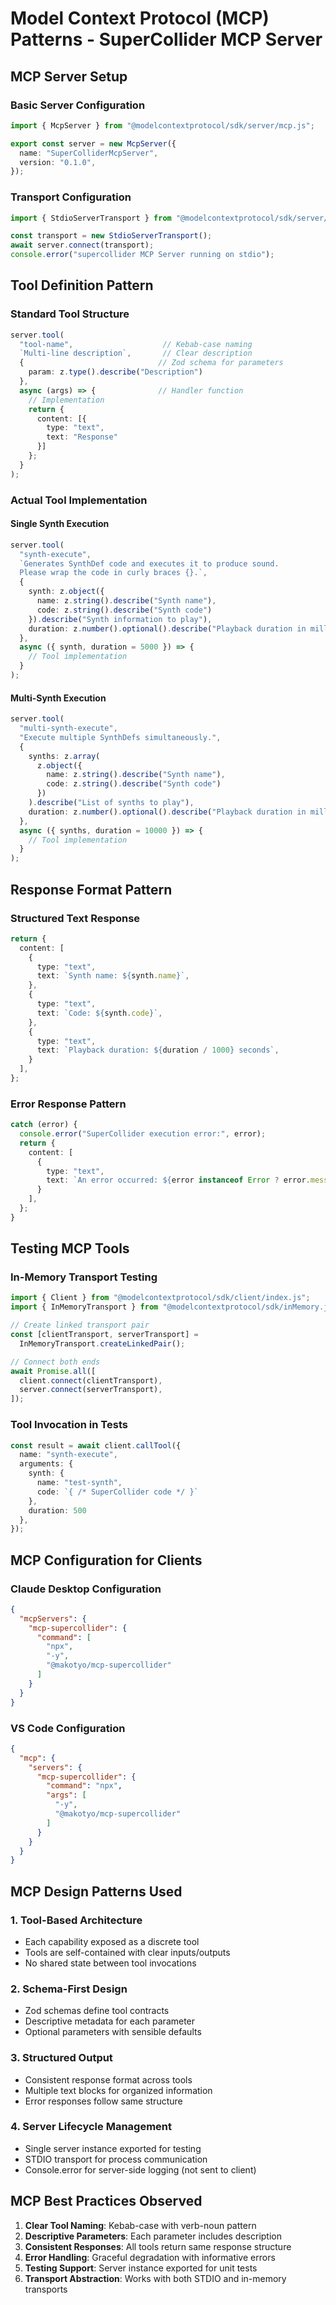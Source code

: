 # Model Context Protocol (MCP) Patterns - SuperCollider MCP Server

## MCP Server Setup

### Basic Server Configuration
```typescript
import { McpServer } from "@modelcontextprotocol/sdk/server/mcp.js";

export const server = new McpServer({
  name: "SuperColliderMcpServer",
  version: "0.1.0",
});
```

### Transport Configuration
```typescript
import { StdioServerTransport } from "@modelcontextprotocol/sdk/server/stdio.js";

const transport = new StdioServerTransport();
await server.connect(transport);
console.error("supercollider MCP Server running on stdio");
```

## Tool Definition Pattern

### Standard Tool Structure
```typescript
server.tool(
  "tool-name",                    // Kebab-case naming
  `Multi-line description`,       // Clear description
  {                              // Zod schema for parameters
    param: z.type().describe("Description")
  },
  async (args) => {              // Handler function
    // Implementation
    return {
      content: [{
        type: "text",
        text: "Response"
      }]
    };
  }
);
```

### Actual Tool Implementation

#### Single Synth Execution
```typescript
server.tool(
  "synth-execute",
  `Generates SynthDef code and executes it to produce sound.
  Please wrap the code in curly braces {}.`,
  {
    synth: z.object({
      name: z.string().describe("Synth name"),
      code: z.string().describe("Synth code")
    }).describe("Synth information to play"),
    duration: z.number().optional().describe("Playback duration in milliseconds. Default is 5000 (5 seconds)")
  },
  async ({ synth, duration = 5000 }) => {
    // Tool implementation
  }
);
```

#### Multi-Synth Execution
```typescript
server.tool(
  "multi-synth-execute",
  "Execute multiple SynthDefs simultaneously.",
  {
    synths: z.array(
      z.object({
        name: z.string().describe("Synth name"),
        code: z.string().describe("Synth code")
      })
    ).describe("List of synths to play"),
    duration: z.number().optional().describe("Playback duration in milliseconds. Default is 10000 (10 seconds)")
  },
  async ({ synths, duration = 10000 }) => {
    // Tool implementation
  }
);
```

## Response Format Pattern

### Structured Text Response
```typescript
return {
  content: [
    {
      type: "text",
      text: `Synth name: ${synth.name}`,
    },
    {
      type: "text", 
      text: `Code: ${synth.code}`,
    },
    {
      type: "text",
      text: `Playback duration: ${duration / 1000} seconds`,
    }
  ],
};
```

### Error Response Pattern
```typescript
catch (error) {
  console.error("SuperCollider execution error:", error);
  return {
    content: [
      {
        type: "text",
        text: `An error occurred: ${error instanceof Error ? error.message : JSON.stringify(error, Object.getOwnPropertyNames(error), 2)}`,
      }
    ],
  };
}
```

## Testing MCP Tools

### In-Memory Transport Testing
```typescript
import { Client } from "@modelcontextprotocol/sdk/client/index.js";
import { InMemoryTransport } from "@modelcontextprotocol/sdk/inMemory.js";

// Create linked transport pair
const [clientTransport, serverTransport] = 
  InMemoryTransport.createLinkedPair();

// Connect both ends
await Promise.all([
  client.connect(clientTransport),
  server.connect(serverTransport),
]);
```

### Tool Invocation in Tests
```typescript
const result = await client.callTool({
  name: "synth-execute",
  arguments: {
    synth: {
      name: "test-synth",
      code: `{ /* SuperCollider code */ }`
    },
    duration: 500
  },
});
```

## MCP Configuration for Clients

### Claude Desktop Configuration
```json
{
  "mcpServers": {
    "mcp-supercollider": {
      "command": [
        "npx", 
        "-y",
        "@makotyo/mcp-supercollider"
      ]
    }
  }
}
```

### VS Code Configuration
```json
{
  "mcp": {
    "servers": {
      "mcp-supercollider": {
        "command": "npx",
        "args": [
          "-y",
          "@makotyo/mcp-supercollider"
        ]
      }
    }
  }
}
```

## MCP Design Patterns Used

### 1. Tool-Based Architecture
- Each capability exposed as a discrete tool
- Tools are self-contained with clear inputs/outputs
- No shared state between tool invocations

### 2. Schema-First Design
- Zod schemas define tool contracts
- Descriptive metadata for each parameter
- Optional parameters with sensible defaults

### 3. Structured Output
- Consistent response format across tools
- Multiple text blocks for organized information
- Error responses follow same structure

### 4. Server Lifecycle Management
- Single server instance exported for testing
- STDIO transport for process communication
- Console.error for server-side logging (not sent to client)

## MCP Best Practices Observed

1. **Clear Tool Naming**: Kebab-case with verb-noun pattern
2. **Descriptive Parameters**: Each parameter includes description
3. **Consistent Responses**: All tools return same response structure
4. **Error Handling**: Graceful degradation with informative errors
5. **Testing Support**: Server instance exported for unit tests
6. **Transport Abstraction**: Works with both STDIO and in-memory transports